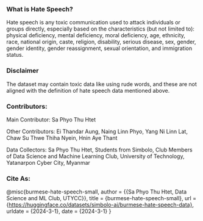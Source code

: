 ### What is Hate Speech?
Hate speech is any toxic communication used to attack individuals or groups directly, especially based on the characteristics (but not limited to): physical deficiency, mental deficiency, moral deficiency, age, ethnicity, race, national origin, caste, religion, disability, serious disease, sex, gender, gender identity, gender reassignment, sexual orientation, and immigration status.

### Disclaimer
The dataset may contain toxic data like using rude words, and these are not aligned with the definition of hate speech data mentioned above.

### Contributors:
Main Contributor: Sa Phyo Thu Htet

Other Contributors: Ei Thandar Aung, Naing Linn Phyo, Yang Ni Linn Lat, Chaw Su Thwe Thiha Nyein, Hnin Aye Thant

Data Collectors: Sa Phyo Thu Htet, Students from Simbolo, Club Members of Data Science and Machine Learning Club, University of Technology, Yatanarpon Cyber City, Myanmar

### Cite As:
@misc{burmese-hate-speech-small, author = {{Sa Phyo Thu Htet, Data Science and ML Club, UTYCC}}, title = {burmese-hate-speech-small}, url = {https://huggingface.co/datasets/simbolo-ai/burmese-hate-speech-data}, urldate = {2024-3-1}, date = {2024-3-1} }
